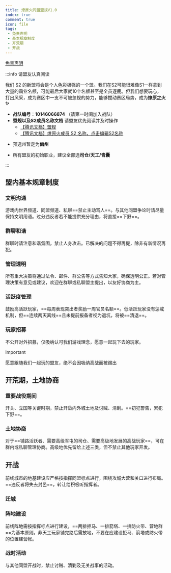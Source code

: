 ```yaml
---
title: 燎原火同盟盟规V1.0
index: true
comment: true
icon: file
tags:
 - 免责声明
 - 基本规章制度
 - 开荒期
 - 开战
---
```


[免责声明](./README.md)

:::info 请盟友认真阅读

 我们 S2 的新盟将会是个人色彩极强的一个盟。我们在S2可能很难像S1一样拿到大量的霸业名额，可能最后大家就10个名额甚至是全员逐鹿。但我们想要玩心，打出风采，成为赛区中一支不可被忽视的势力，能够搅动赛区局势，成为<strong>燎原之火✨</strong>
 - **战队编号**：**10146066874**  （请第一时间加入战队）
 - **盟规以及S2成员名称文档** 请盟友优先阅读并及时操作
    * <a href="https://docs.qq.com/doc/DZUZJSlRlaFlLUXJC">【腾讯文档】盟规</a> 
    * <a href="https://docs.qq.com/sheet/DZXFVblhKeEh2bXB1?tab=BB08J2">【腾讯文档】燎原火成员 S2 名称，点击编辑S2名称</a>
 * 预选州暂定为**幽州**
 - 所有盟友的初始职业，建议全部选**司仓/天工/青囊**

:::


## 盟内基本规章制度

### 文明沟通

游戏内世界频道、同盟频道、私聊==禁止主动骂人==。与其他同盟争论时请尽量保持文明用语。过分违反者若不能提供充分理由，将直接==下野==。 


### 群聊和谐

群聊时请注意和谐氛围，禁止人身攻击。已解决的问题不得再提，除非有新情况再犯。 


### 管理透明

所有重大决策将通过法令、邮件、群公告等方式告知大家，确保透明公正。若对管理决策有意见或建议，欢迎在群聊或私聊盟主提出，以友好协商为主。 


### 活跃度管理

鼓励高活跃玩家，==每周表现突出者奖励一周官员名额==。低活跃玩家没有惩戒机制，但==连续两天离线==且未提前报备者视为退坑，将被==清退==。


### 玩家招募

不公开对外招募，仅吸纳认可我们游戏理念，愿意一起玩下去的玩家。
> [!important]
> 愿意跟随我们一起玩的盟友，绝不会因吸纳高战而被踢出


## 开荒期，土地协商

### 重要战役期间

开关、立国等关键时期，禁止开垦内外城土地及讨贼、清剿。==初犯警告，累犯下野==。 


### 土地协商

对于==铺路活跃者、需要高级军屯的司仓、需要高级地发展的高战玩家==，可在群内或私聊管理协商。高级地优先留给上述三类，但不禁止其他玩家开发。 


## 开战

前线城市的地基建设应严格按指挥同盟标点进行，围绕攻城大营和关口进行布局。==违反者将失去封邑==，转让给积极听指挥者。 


### 迁城


### 阵地建设

前线阵地需按指挥标点进行建设，==两排拒马、一排箭塔、一排防火带、营地群==为基本原则。非天工玩家铺完路后需放地，不要在应建设拒马、箭塔或防火带的位置建营帐。


### 战时活动

与其他同盟开战时，禁止讨贼、清剿及无关战事的活动。 
